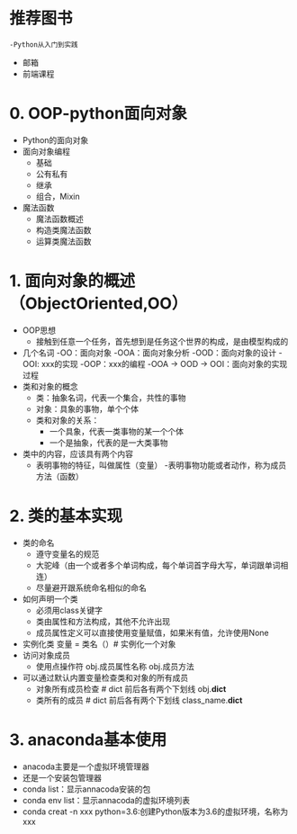 # 推荐图书
    -Python从入门到实践
- 邮箱
- 前端课程

# 0. OOP-python面向对象
- Python的面向对象
- 面向对象编程
    - 基础
    - 公有私有
    - 继承
    - 组合，Mixin
- 魔法函数
    - 魔法函数概述
    - 构造类魔法函数
    - 运算类魔法函数
    
# 1. 面向对象的概述（ObjectOriented,OO）
- OOP思想
    - 接触到任意一个任务，首先想到是任务这个世界的构成，是由模型构成的
- 几个名词
    -OO：面向对象
    -OOA：面向对象分析
    -OOD：面向对象的设计
    -OOI: xxx的实现
    -OOP：xxx的编程
    -OOA -> OOD -> OOI：面向对象的实现过程
- 类和对象的概念
    - 类：抽象名词，代表一个集合，共性的事物
    - 对象：具象的事物，单个个体
    - 类和对象的关系：
        - 一个具象，代表一类事物的某一个个体
        - 一个是抽象，代表的是一大类事物
- 类中的内容，应该具有两个内容
    - 表明事物的特征，叫做属性（变量）
    -表明事物功能或者动作，称为成员方法（函数）
    
 # 2. 类的基本实现
- 类的命名
     - 遵守变量名的规范
     - 大驼峰（由一个或者多个单词构成，每个单词首字母大写，单词跟单词相连）
     - 尽量避开跟系统命名相似的命名
- 如何声明一个类
     - 必须用class关键字
     - 类由属性和方法构成，其他不允许出现
     - 成员属性定义可以直接使用变量赋值，如果米有值，允许使用None
- 实例化类
                    变量 = 类名（）# 实例化一个对象
- 访问对象成员
    - 使用点操作符
                    obj.成员属性名称
                    obj.成员方法
- 可以通过默认内置变量检查类和对象的所有成员
     - 对象所有成员检查
                            # dict 前后各有两个下划线
                            obj.__dict__
     - 类所有的成员
                            # dict 前后各有两个下划线
                            class_name.__dict__
 
# 3. anaconda基本使用
- anacoda主要是一个虚拟环境管理器
- 还是一个安装包管理器
- conda list：显示annacoda安装的包
- conda env list：显示annacoda的虚拟环境列表
- conda creat -n xxx python=3.6:创建Python版本为3.6的虚拟环境，名称为xxx